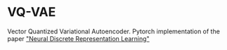 # VQ-VAE
Vector Quantized Variational Autoencoder. Pytorch implementation of the paper ["Neural Discrete Representation Learning"](https://proceedings.neurips.cc/paper_files/paper/2017/file/7a98af17e63a0ac09ce2e96d03992fbc-Paper.pdf)
